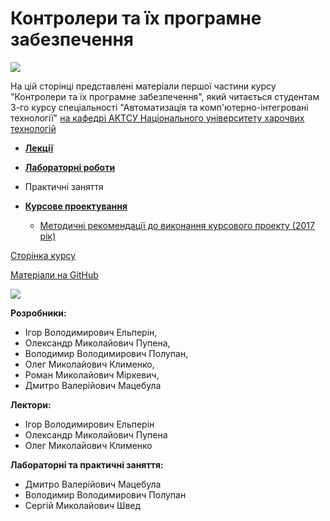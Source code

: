 # Контролери та їх програмне забезпечення

![](media/m221.jpg)

На цій сторінці представлені матеріали першої частини курсу "Контролери та їх програмне забезпечення", який читається студентам 3-го курсу спеціальності "Автоматизація та комп'ютерно-інтегровані технології" [на кафедрі АКТСУ Національного університету харочвих технологій](http://www.iasu-nuft.pp.ua/) 

- [**Лекції**](Лекції/README.md)
- [**Лабораторні роботи**](Лаборат/README.md)
- Практичні заняття

- [**Курсове проектування**](Курсовий/README.md)
  - [Методичні рекомендації до виконання курсового проекту (2017 рік)](Курсовий/Метод2017/README.md)

[Сторінка курсу](https://romamirkevich.github.io/PLCBeginner/)

[Матеріали на GitHub](https://github.com/romamirkevich/PLCBeginner)

![](media/1.png)

**Розробники:**

- Ігор Володимирович Ельперін, 
- Олександр Миколайович Пупена, 
- Володимир Володимирович Полупан, 
- Олег Миколайович Клименко, 
- Роман Миколайович Міркевич, 
- Дмитро Валерійович Мацебула

**Лектори:** 

- Ігор Володимирович Ельперін
- Олександр Миколайович Пупена
- Олег Миколайович Клименко

**Лабораторні та практичні заняття:**

- Дмитро Валерійович Мацебула
- Володимир Володимирович Полупан
- Сергій Миколайович Швед